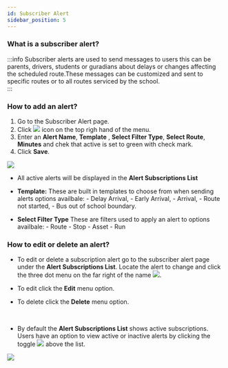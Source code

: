 ```yaml
---
id: Subscriber Alert
sidebar_position: 5
---
```


### What is a subscriber alert?
:::info
Subscriber alerts are used to send messages to users this can be parents, drivers, students or guradians about delays or changes affecting the scheduled route.These messages can be customized and sent to specific routes or to all routes serviced by the school.  
:::

### How to add an alert?

1. Go to the Subscriber Alert page.
2. Click <img src='/img/add-btn.png'/> icon on the top righ hand of the menu.
3. Enter an **Alert Name**, **Template** , **Select Filter Type**, **Select Route**, **Minutes** and chek that active is set to green with check mark. 
4. Click **Save**.
<img src='/img/subscriber-alert-add.png'/>

- All active alerts will be displayed in the **Alert Subscriptions List**
- **Template:** These are built in templates to choose from when sending alerts options availbale:
                - Delay Arrival, 
                - Early Arrival, 
                - Arrival, 
                - Route not started,
                - Bus out of school boundary.
  
- **Select Filter Type** These are filters used to apply an alert to options availbale: 
                 - Route
                 - Stop
                 - Asset
                 - Run

### How to edit or delete an alert?

- To edit or delete a subscription alert go to the subscriber alert page under the **Alert Subscriptions List**. Locate the alert to change and click the three dot menu on the far right of the name <img src='/img/3-dots-icon.png'/>.

- To edit click the **Edit** menu option.
- To delete click the **Delete** menu option.
<br/>

- By default the **Alert Subscriptions List** shows active subscriptions. Users have an option to view active or inactive alerts by clicking the toggle <img src='/img/subscriber-show-toggle.png'/> above the list.

<img src='/img/subscriber-alert-edit-del.png'/>